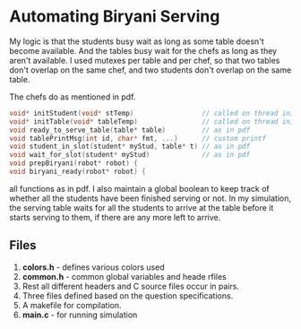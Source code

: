 # Automating Biryani Serving

My logic is that the students busy wait as long as some table doesn't become available. And the tables busy wait for the chefs as long as they aren't available. I used mutexes per table and per chef, so that two tables don't overlap on the same chef, and two students don't overlap on the same table.

The chefs do as mentioned in pdf.

```cpp
void* initStudent(void* stTemp)                 // called on thread init
void* initTable(void* tableTemp)                // called on thread init
void ready_to_serve_table(table* table)         // as in pdf
void tablePrintMsg(int id, char* fmt, ...)      // custom printf
void student_in_slot(student* myStud, table* t) // as in pdf
void wait_for_slot(student* myStud)             // as in pdf
void prepBiryani(robot* robot) {
void biryani_ready(robot* robot) {
```

all functions as in pdf. I also maintain a global boolean to keep track of whether all the students have been finished serving or not. In my simulation, the serving table waits for all the students to arrive at the table before it starts serving to them, if there are any more left to arrive.

## Files

1. **colors.h** - defines various colors used
2. **common.h** - common global variables and heade rfiles
3. Rest all different headers and C source files occur in pairs.
4. Three files defined based on the question specifications.
5. A makefile for compilation.
6. **main.c** - for running simulation
